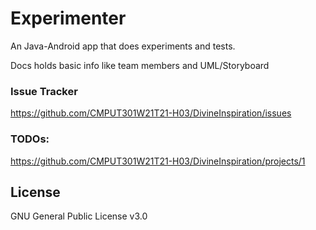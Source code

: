 # Experimenter

An Java-Android app that does experiments and tests.



Docs holds basic info like team members and UML/Storyboard





### Issue Tracker

https://github.com/CMPUT301W21T21-H03/DivineInspiration/issues



### TODOs:

https://github.com/CMPUT301W21T21-H03/DivineInspiration/projects/1



## License

GNU General Public License v3.0